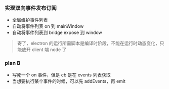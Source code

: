 ### 实现双向事件发布订阅

- 全局维护事件列表
- 自动将事件列表 on 到 mainWindow
- 自动将事件列表到 bridge expose 到 window

> 寄了，electron 的运行所需脚本是编译时阶段，不能在运行时动态变化，只能放开 client 端 node 了

### plan B

- 写死一个 on 事件，但是 cb 是在 events 列表获取
- 当想要执行某个事件的时候，可以先 addEvents，再 emit
